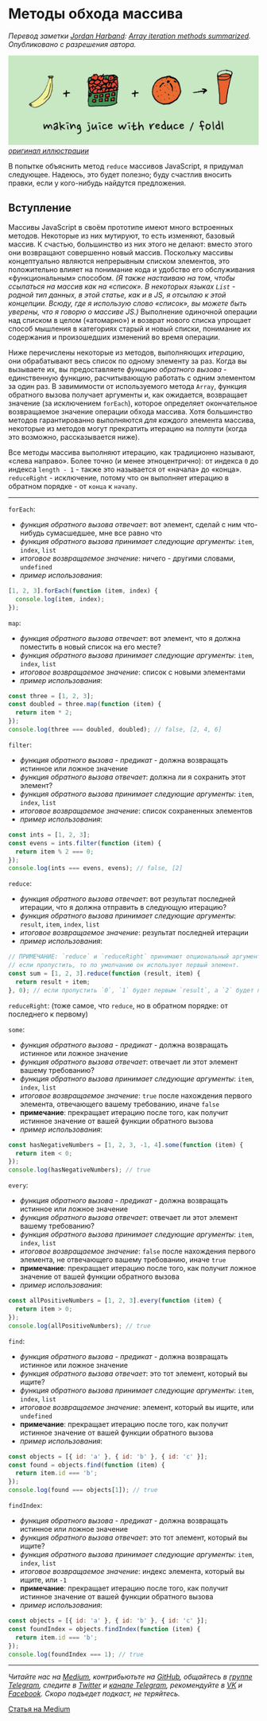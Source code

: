 # Методы обхода массива

*Перевод заметки [Jordan Harband](https://twitter.com/ljharb): [Array iteration methods summarized](https://gist.github.com/ljharb/58faf1cfcb4e6808f74aae4ef7944cff). Опубликовано с разрешения автора.*

![](make_juice_with_reduce.jpg)
*[оригинал иллюстрации](https://farm8.staticflickr.com/7511/16002581689_0529f29fec_h.jpg)*

В попытке объяснить метод `reduce` массивов JavaScript, я придумал следующее. Надеюсь, это будет полезно; буду счастлив вносить правки, если у кого-нибудь найдутся предложения.

## Вступление
Массивы JavaScript в своём прототипе имеют много встроенных методов. Некоторые из них мутируют, то есть изменяют, базовый массив. К счастью, большинство из них этого не делают: вместо этого они возвращают совершенно новый массив. Поскольку массивы концептуально являются непрерывным списком элементов, это положительно влияет на понимание кода и удобство его обслуживания «функциональным» способом. *(Я также настаиваю на том, чтобы ссылаться на массив как на «список». В некоторых языках `List` - родной тип данных, в этой статье, как и в JS, я отсылаю к этой концепции. Всюду, где я использую слово «список», вы можете быть уверены, что я говорю о массиве JS.)* Выполнение одиночной операции над списком в целом («атомарно») и возврат нового списка упрощает способ мышления в категориях старый и новый списки, понимание их содержания и произошедших изменений во время операции.

Ниже перечислены некоторые из методов, выполняющих *итерацию*, они обрабатывают весь список по одному элементу за раз. Когда вы вызываете их, вы предоставляете *функцию обратного вызова* - единственную функцию, расчитывающую работать с одним элементом за один раз. В завимимости от используемого метода `Array`, функция обратного вызова получает аргументы и, как ожидается, возвращает значение (за исключением `forEach`), которое определяет окончательное возвращаемое значение операции обхода массива. Хотя большинство методов гарантированно выполняются *для каждого* элемента массива, некоторые из методов могут прекратить итерацию на полпути (когда это возможно, рассказывается ниже).

Все методы массива выполняют итерацию, как традиционно называют, «слева направо». Более точно (и менее этноцентрично): от индекса `0` до индекса `length - 1` - также это называется от «начала» до «конца». `reduceRight` - исключение, потому что он выполняет итерацию в обратном порядке - от `конца` к `началу`.

- - - -

`forEach`:
* *функция обратного вызова отвечает*: вот элемент, сделай с ним что-нибудь сумасшедшее, мне все равно что
* *функция обратного вызова принимает следующие аргументы*: `item`, `index`, `list`
* *итоговое возвращаемое значение*: ничего - другими словами, `undefined`
* *пример использования*:

```js
[1, 2, 3].forEach(function (item, index) {
  console.log(item, index);
});
```

`map`:
* *функция обратного вызова отвечает*: вот элемент, что я должна поместить в новый список на его месте?
* *функция обратного вызова принимает следующие аргументы*: `item`, `index`, `list`
* *итоговое возвращаемое значение*: список с новыми элементами
* *пример использования*:

```js
const three = [1, 2, 3];
const doubled = three.map(function (item) {
  return item * 2;
});
console.log(three === doubled, doubled); // false, [2, 4, 6]
```

`filter`:
* *функция обратного вызова - предикат* - должна возвращать истинное или ложное значение
* *функция обратного вызова отвечает*: должна ли я сохранить этот элемент?
* *функция обратного вызова принимает следующие аргументы*: `item`, `index`, `list`
* *итоговое возвращаемое значение*: список сохраненных элементов
* *пример использования*:

```js
const ints = [1, 2, 3];
const evens = ints.filter(function (item) {
  return item % 2 === 0;
});
console.log(ints === evens, evens); // false, [2]
```

`reduce`:
* *функция обратного вызова отвечает*: вот результат последней итерации, что я должна отправить в следующую итерацию?
* *функция обратного вызова принимает следующие аргументы*: `result`, `item`, `index`, `list`
* *итоговое возвращаемое значение*: результат последней итерации
* *пример использования*:

```js
// ПРИМЕЧАНИЕ: `reduce` и `reduceRight` принимают опциональный аргумент "initialValue" после функции обратного вызова.
// если пропустить, то по умолчанию он использует первый элемент.
const sum = [1, 2, 3].reduce(function (result, item) {
  return result + item;
}, 0); // если пропустить `0`, `1` будет первым `result`, а `2` будет первым `item`
```

`reduceRight`: (тоже самое, что `reduce`, но в обратном порядке: от последнего к первому)

`some`:
* *функция обратного вызова - предикат* - должна возвращать истинное или ложное значение
* *функция обратного вызова отвечает*: отвечает ли этот элемент вашему требованию?
* *функция обратного вызова принимает следующие аргументы*: `item`, `index`, `list`
* *итоговое возвращаемое значение*: `true` после нахождения первого элемента, отвечающего вашему требованию, иначе `false`
* **примечание**: прекращает итерацию после того, как получит истинное значение от вашей функции обратного вызова
* *пример использования*:

```js
const hasNegativeNumbers = [1, 2, 3, -1, 4].some(function (item) {
  return item < 0;
});
console.log(hasNegativeNumbers); // true
```

`every`:
* *функция обратного вызова - предикат* - должна возвращать истинное или ложное значение
* *функция обратного вызова отвечает*: отвечает ли этот элемент вашему требованию?
* *функция обратного вызова принимает следующие аргументы*: `item`, `index`, `list`
* *итоговое возвращаемое значение*: `false` после нахождения первого элемента, не отвечающего вашему требованию, иначе `true`
* **примечание**: прекращает итерацию после того, как получит ложное значение от вашей функции обратного вызова
* *пример использования*:

```js
const allPositiveNumbers = [1, 2, 3].every(function (item) {
  return item > 0;
});
console.log(allPositiveNumbers); // true
```

`find`:
* *функция обратного вызова - предикат* - должна возвращать истинное или ложное значение
* *функция обратного вызова отвечает*: это тот элемент, который вы ищите?
* *функция обратного вызова принимает следующие аргументы*: `item`, `index`, `list`
* *итоговое возвращаемое значение*: элемент, который вы ищите, или `undefined`
* **примечание**: прекращает итерацию после того, как получит истинное значение от вашей функции обратного вызова
* *пример использования*:

```js
const objects = [{ id: 'a' }, { id: 'b' }, { id: 'c' }];
const found = objects.find(function (item) {
  return item.id === 'b';
});
console.log(found === objects[1]); // true
```

`findIndex`:
* *функция обратного вызова - предикат* - должна возвращать истинное или ложное значение
* *функция обратного вызова отвечает*: это тот элемент, который вы ищите?
* *функция обратного вызова принимает следующие аргументы*: `item`, `index`, `list`
* *итоговое возвращаемое значение*: индекс элемента, который вы ищите, или `-1`
* **примечание**: прекращает итерацию после того, как получит истинное значение от вашей функции обратного вызова
* *пример использования*:

```js
const objects = [{ id: 'a' }, { id: 'b' }, { id: 'c' }];
const foundIndex = objects.findIndex(function (item) {
  return item.id === 'b';
});
console.log(foundIndex === 1); // true
```

- - - -

*Читайте нас на [Medium](https://medium.com/devschacht), контрибьютьте на [GitHub](https://github.com/devSchacht), общайтесь в [группе Telegram](https://t.me/devSchacht), следите в [Twitter](https://twitter.com/DevSchacht) и [канале Telegram](https://t.me/devSchachtChannel), рекомендуйте в [VK](https://vk.com/devschacht) и [Facebook](https://www.facebook.com/devSchacht). Скоро подъедет подкаст, не теряйтесь.*

[Статья на Medium](https://medium.com/devschacht/jordan-harband-array-iteration-methods-summarized-52c1e759b9bc)
